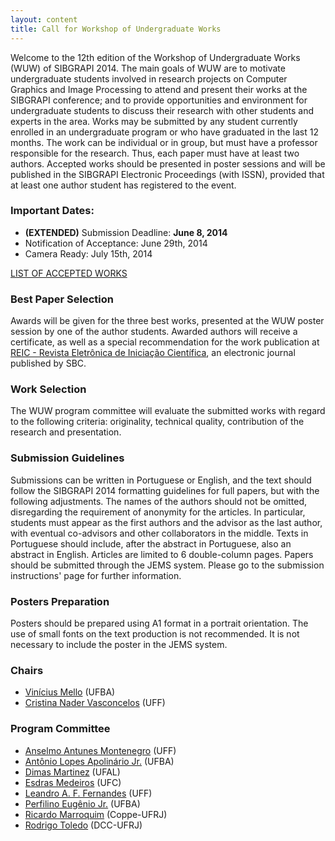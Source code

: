 ```yaml
---
layout: content
title: Call for Workshop of Undergraduate Works
---
```


Welcome to the 12th edition of the Workshop of Undergraduate Works
(WUW) of SIBGRAPI 2014. The main goals of WUW are to motivate
undergraduate students involved in research projects on Computer
Graphics and Image Processing to attend and present their works at the
SIBGRAPI conference; and to provide opportunities and environment for
undergraduate students to discuss their research with other students
and experts in the area. Works may be submitted by any student
currently enrolled in an undergraduate program or who have graduated
in the last 12 months. The work can be individual or in group, but
must have a professor responsible for the research. Thus, each paper
must have at least two authors. Accepted works should be presented in
poster sessions and will be published in the SIBGRAPI Electronic
Proceedings (with ISSN), provided that at least one author student has
registered to the event.  

### Important Dates:

- **(EXTENDED)** Submission Deadline: **June 8, 2014**
- Notification of Acceptance:  June 29th, 2014
- Camera Ready: July 15th, 2014

[LIST OF ACCEPTED WORKS](SIBGRAPI2014-WUW-posters.html)

### Best Paper Selection

Awards will be given for the three best works, presented at the WUW
poster session by one of the author students. Awarded authors will
receive a certificate, as well as a special recommendation for the
work publication at
[REIC - Revista Eletrônica de Iniciação Científica](http://seer.ufrgs.br/reic),
an electronic journal published by SBC.

### Work Selection

The WUW program committee will evaluate the submitted works with
regard to the following criteria: originality, technical quality,
contribution of the research and presentation.

### Submission Guidelines

Submissions can be written in Portuguese or English, and the text
should follow the SIBGRAPI 2014 formatting guidelines for full papers,
but with the following adjustments. The names of the authors should
not be omitted, disregarding the requirement of anonymity for the
articles. In particular, students must appear as the first authors and
the advisor as the last author, with eventual co-advisors and other
collaborators in the middle. Texts in Portuguese should include, after
the abstract in Portuguese, also an abstract in English. Articles are
limited to 6 double-column pages. Papers should be submitted through
the JEMS system. Please go to the submission instructions' page for
further information.

### Posters Preparation

Posters should be prepared using A1 format in a portrait orientation. 
The use of small fonts on the text
production is not recommended. It is not necessary to include the
poster in the JEMS system.

### Chairs

- [Vinícius Mello](http://www.dmat.ufba.br/~vinicius.mello/) (UFBA) 
- [Cristina Nader Vasconcelos](http://www2.ic.uff.br/~crisnv/index.php) (UFF) 

### Program Committee

- [Anselmo Antunes Montenegro](http://www2.ic.uff.br/~anselmo/) (UFF)
- [Antônio Lopes Apolinário Jr.](http://lattes.cnpq.br/2847901878340953) (UFBA)
- [Dimas Martinez](http://www.im.ufal.br/professor/dimas/) (UFAL)
- [Esdras Medeiros](http://www.mat.ufc.br/~esdras/) (UFC)
- [Leandro A. F. Fernandes](http://www2.ic.uff.br/~laffernandes/) (UFF)
- [Perfilino Eugênio Jr.](http://lattes.cnpq.br/1039996010768964) (UFBA)
- [Ricardo Marroquim](http://www.lcg.ufrj.br/Members/ricardo) (Coppe-UFRJ)
- [Rodrigo Toledo](http://www.rodrigodetoledo.com/homepage/) (DCC-UFRJ)
